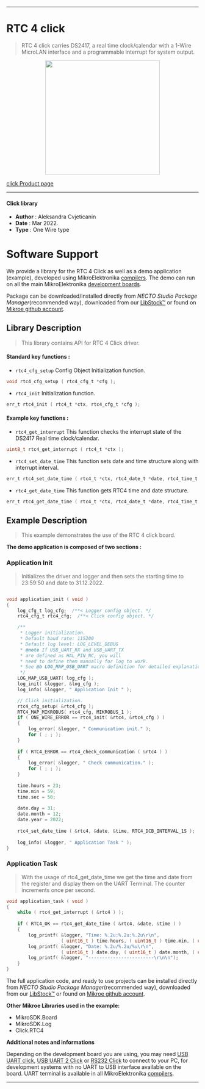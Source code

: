 
---
# RTC 4 click

> RTC 4 click carries DS2417, a real time clock/calendar with a 1-Wire MicroLAN interface and a programmable interrupt for system output.

<p align="center">
  <img src="https://download.mikroe.com/images/click_for_ide/rtc4_click.png" height=300px>
</p>

[click Product page](https://www.mikroe.com/rtc-4-click)

---


#### Click library

- **Author**        : Aleksandra Cvjeticanin
- **Date**          : Mar 2022.
- **Type**          : One Wire type


# Software Support

We provide a library for the RTC 4 Click
as well as a demo application (example), developed using MikroElektronika
[compilers](https://www.mikroe.com/necto-studio).
The demo can run on all the main MikroElektronika [development boards](https://www.mikroe.com/development-boards).

Package can be downloaded/installed directly from *NECTO Studio Package Manager*(recommended way), downloaded from our [LibStock&trade;](https://libstock.mikroe.com) or found on [Mikroe github account](https://github.com/MikroElektronika/mikrosdk_click_v2/tree/master/clicks).

## Library Description

> This library contains API for RTC 4 Click driver.

#### Standard key functions :

- `rtc4_cfg_setup` Config Object Initialization function.
```c
void rtc4_cfg_setup ( rtc4_cfg_t *cfg );
```

- `rtc4_init` Initialization function.
```c
err_t rtc4_init ( rtc4_t *ctx, rtc4_cfg_t *cfg );
```

#### Example key functions :

- `rtc4_get_interrupt` This function checks the interrupt state of the DS2417 Real time clock/calendar.
```c
uint8_t rtc4_get_interrupt ( rtc4_t *ctx );
```

- `rtc4_set_date_time` This function sets date and time structure along with interrupt interval.
```c
err_t rtc4_set_date_time ( rtc4_t *ctx, rtc4_date_t *date, rtc4_time_t *time, uint8_t int_interval );
```

- `rtc4_get_date_time` This function gets RTC4 time and date structure. 
```c
err_t rtc4_get_date_time ( rtc4_t *ctx, rtc4_date_t *date, rtc4_time_t *time );
```

## Example Description

> This example demonstrates the use of the RTC 4 click board.

**The demo application is composed of two sections :**

### Application Init

> Initializes the driver and logger and then sets the starting time to 23:59:50 and date to 31.12.2022.

```c

void application_init ( void ) 
{
    log_cfg_t log_cfg;  /**< Logger config object. */
    rtc4_cfg_t rtc4_cfg;  /**< Click config object. */

    /** 
     * Logger initialization.
     * Default baud rate: 115200
     * Default log level: LOG_LEVEL_DEBUG
     * @note If USB_UART_RX and USB_UART_TX 
     * are defined as HAL_PIN_NC, you will 
     * need to define them manually for log to work. 
     * See @b LOG_MAP_USB_UART macro definition for detailed explanation.
     */
    LOG_MAP_USB_UART( log_cfg );
    log_init( &logger, &log_cfg );
    log_info( &logger, " Application Init " );

    // Click initialization.
    rtc4_cfg_setup( &rtc4_cfg );
    RTC4_MAP_MIKROBUS( rtc4_cfg, MIKROBUS_1 );
    if ( ONE_WIRE_ERROR == rtc4_init( &rtc4, &rtc4_cfg ) ) 
    {
        log_error( &logger, " Communication init." );
        for ( ; ; );
    }
    
    if ( RTC4_ERROR == rtc4_check_communication ( &rtc4 ) )
    {
        log_error( &logger, " Check communication." );
        for ( ; ; );
    }
    
    time.hours = 23;
    time.min = 59; 
    time.sec = 50; 
    
    date.day = 31;
    date.month = 12; 
    date.year = 2022; 
    
    rtc4_set_date_time ( &rtc4, &date, &time, RTC4_DCB_INTERVAL_1S ); 
    
    log_info( &logger, " Application Task " );
}    

```

### Application Task

> With the usage of rtc4_get_date_time we get the time and date from the register and display them on the UART Terminal. The counter increments once per second. 

```c
void application_task ( void ) 
{
    while ( rtc4_get_interrupt ( &rtc4 ) ); 
    
    if ( RTC4_OK == rtc4_get_date_time ( &rtc4, &date, &time ) ) 
    {
        log_printf( &logger, "Time: %.2u:%.2u:%.2u\r\n", 
                    ( uint16_t ) time.hours, ( uint16_t ) time.min, ( uint16_t ) time.sec ); 
        log_printf( &logger, "Date: %.2u/%.2u/%u\r\n", 
                    ( uint16_t ) date.day, ( uint16_t ) date.month, ( uint16_t ) date.year ); 
        log_printf( &logger, "------------------------\r\n\n"); 
    }
}
```

The full application code, and ready to use projects can be installed directly from *NECTO Studio Package Manager*(recommended way), downloaded from our [LibStock&trade;](https://libstock.mikroe.com) or found on [Mikroe github account](https://github.com/MikroElektronika/mikrosdk_click_v2/tree/master/clicks).

**Other Mikroe Libraries used in the example:**

- MikroSDK.Board
- MikroSDK.Log
- Click.RTC4

**Additional notes and informations**

Depending on the development board you are using, you may need
[USB UART click](https://www.mikroe.com/usb-uart-click),
[USB UART 2 Click](https://www.mikroe.com/usb-uart-2-click) or
[RS232 Click](https://www.mikroe.com/rs232-click) to connect to your PC, for
development systems with no UART to USB interface available on the board. UART
terminal is available in all MikroElektronika
[compilers](https://shop.mikroe.com/compilers).

---
